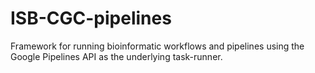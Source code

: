 # ISB-CGC-pipelines
Framework for running bioinformatic workflows and pipelines using the Google Pipelines API as the underlying task-runner.
